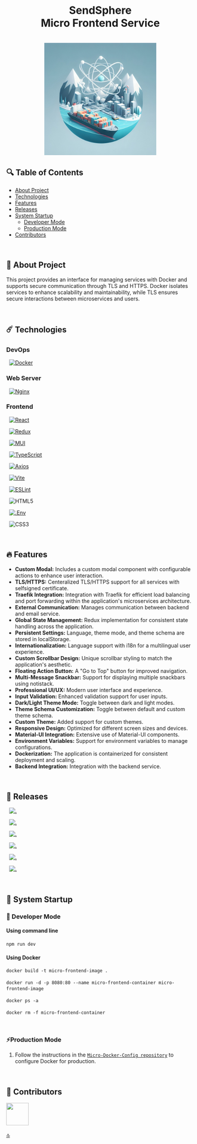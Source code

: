 <h1 id="top" align="center">SendSphere <br/> Micro Frontend Service</h1> 

<br>

<div align="center">
    <img width=300 src="src/assets/banner/banner.png">
</div>

## 🔍 Table of Contents

- [About Project](#intro)
- [Technologies](#technologies)
- [Features](#features)
- [Releases](#releases)
- [System Startup](#system-startup)
  - [Developer Mode](#developer-mode)
  - [Production Mode](#production-mode)
- [Contributors](#contributors)
 
<br/>

<h2 id="intro">📌 About Project</h2> 

This project provides an interface for managing services with Docker and supports secure communication through TLS and HTTPS. Docker isolates services to enhance scalability and maintainability, while TLS ensures secure interactions between microservices and users.

<br/>

<h2 id="technologies">☄️ Technologies</h2>

### DevOps

&nbsp; [![Docker](https://img.shields.io/badge/docker-%230db7ed.svg?style=for-the-badge&logo=docker&logoColor=white)](https://www.docker.com/)

### Web Server

&nbsp; [![Nginx](https://img.shields.io/badge/nginx-%23009639.svg?style=for-the-badge&logo=nginx&logoColor=white)](https://www.nginx.com/)

### Frontend

&nbsp; [![React](https://img.shields.io/badge/React-20232A?style=for-the-badge&logo=react&logoColor=61DAFB)](https://react.dev/)

&nbsp; [![Redux](https://img.shields.io/badge/Redux-593D88?style=for-the-badge&logo=redux&logoColor=white)](https://redux.js.org/)

&nbsp; [![MUI](https://img.shields.io/badge/Material%20UI-007FFF?style=for-the-badge&logo=mui&logoColor=white)](https://mui.com/material-ui/)

&nbsp; [![TypeScript](https://img.shields.io/badge/typescript-%23007ACC.svg?style=for-the-badge&logo=typescript&logoColor=white)](https://www.typescriptlang.org/)

&nbsp; [![Axios](https://img.shields.io/badge/axios-671ddf?&style=for-the-badge&logo=axios&logoColor=white)](https://axios-http.com/)

&nbsp; [![Vite](https://img.shields.io/badge/Vite-B73BFE?style=for-the-badge&logo=vite&logoColor=FFD62E)](https://vitejs.dev/)

&nbsp; [![ESLint](https://img.shields.io/badge/ESLint-4B3263?style=for-the-badge&logo=eslint&logoColor=white)](https://eslint.org/)

&nbsp; ![HTML5](https://img.shields.io/badge/html5-%23E34F26.svg?style=for-the-badge&logo=html5&logoColor=white)

&nbsp; [![.Env](https://img.shields.io/badge/.ENV-ECD53F.svg?style=for-the-badge&logo=dotenv&logoColor=black)](https://www.ibm.com/docs/bg/aix/7.2?topic=files-env-file)

&nbsp; ![CSS3](https://img.shields.io/badge/css3-%231572B6.svg?style=for-the-badge&logo=css3&logoColor=white)

<br/>

<h2 id="features">🔥 Features</h2>

+ **Custom Modal:** Includes a custom modal component with configurable actions to enhance user interaction.
+ **TLS/HTTPS:** Centeralized TLS/HTTPS support for all services with selfsigned certificate.
+ **Traefik Integration:** Integration with Traefik for efficient load balancing and port forwarding within the application's microservices architecture.
+ **External Communication:** Manages communication between backend and email service.
+ **Global State Management:** Redux implementation for consistent state handling across the application.
+ **Persistent Settings:** Language, theme mode, and theme schema are stored in localStorage.
+ **Internationalization:** Language support with i18n for a multilingual user experience.
+ **Custom Scrollbar Design:** Unique scrollbar styling to match the application's aesthetic.
+ **Floating Action Button:** A "Go to Top" button for improved navigation.
+ **Multi-Message Snackbar:** Support for displaying multiple snackbars using notistack.
+ **Professional UI/UX:** Modern user interface and experience.
+ **Input Validation:** Enhanced validation support for user inputs.
+ **Dark/Light Theme Mode:** Toggle between dark and light modes.
+ **Theme Schema Customization:** Toggle between default and custom theme schema.
+ **Custom Theme:** Added support for custom themes.
+ **Responsive Design:** Optimized for different screen sizes and devices.
+ **Material-UI Integration:** Extensive use of Material-UI components.
+ **Environment Variables:** Support for environment variables to manage configurations.
+ **Dockerization:** The application is containerized for consistent deployment and scaling.
+ **Backend Integration:** Integration with the backend service.

<br/>

<h2 id="releases">🚢 Releases</h2> 

&nbsp; [![.](https://img.shields.io/badge/2.3.1-233838?style=flat&label=release&labelColor=470137&color=077521)](https://github.com/ahmettoguz/Micro-Frontend/tree/release/2.3.1)

&nbsp; [![.](https://img.shields.io/badge/2.3.0-233838?style=flat&label=release&labelColor=470137&color=077521)](https://github.com/ahmettoguz/Micro-Frontend/tree/release/2.3.0)

&nbsp; [![.](https://img.shields.io/badge/2.2.0-233838?style=flat&label=release&labelColor=470137&color=077521)](https://github.com/ahmettoguz/Micro-Frontend/tree/release/2.2.0)

&nbsp; [![.](https://img.shields.io/badge/2.1.0-233838?style=flat&label=release&labelColor=470137&color=077521)](https://github.com/ahmettoguz/Micro-Frontend/tree/release/2.1.0)

&nbsp; [![.](https://img.shields.io/badge/2.0.0-233838?style=flat&label=release&labelColor=470137&color=077521)](https://github.com/ahmettoguz/Micro-Frontend/tree/release/2.0.0)

&nbsp; [![.](https://img.shields.io/badge/1.0.0-233838?style=flat&label=release&labelColor=470137&color=077521)](https://github.com/ahmettoguz/Micro-Frontend/tree/release/1.0.0)

<br/>


<h2 id="system-startup">🚀 System Startup</h2> 

<h3 id="developer-mode">🧪 Developer Mode</h3>

#### Using command line

```
npm run dev
```

#### Using Docker

```
docker build -t micro-frontend-image .

docker run -d -p 8080:80 --name micro-frontend-container micro-frontend-image

docker ps -a

docker rm -f micro-frontend-container
```

<br/>

<h3 id="production-mode">⚡Production Mode</h3> 

1. Follow the instructions in the [`Micro-Docker-Config repository`](https://github.com/ahmettoguz/Micro-Docker-Config) to configure Docker for production.

<br/>

<h2 id="contributors">👥 Contributors</h2> 

<a href="https://github.com/ahmettoguz" target="_blank"><img width=60 height=60 src="https://avatars.githubusercontent.com/u/101711642?v=4"></a> 

[🔝](#top)
